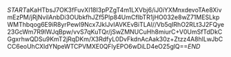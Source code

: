$START$aKaHTbsJ7OK3fFuvXI18I3pPZgT4m1LXVbj6/iJ0iYXMnxdevoTAe8XivmEzPM/jRjNvilAnbDi3OUbkfhJZf5Plp84UmCfIbTR1jHO032e8wZ71MESLkpWMThbqog6E9iR8yrPewI9Ncx7JklJvIAVKEvBiTLAl//Vb5qIRhO2RLt3J2FQye23GcWm7R9IWJqBpw/vvS7qKuTQr/jSwZMNUCuHh8miurC+V0UmSfTdDkCGgxrhwQDSu9KmT2jRqDKm/X3RdfyL0DvFkdnAcAak30z+Ztzz4A8hlLwJbCCC6eoUhCXldYNpeWTCPVMXE0QFlyEPO6wDiLD4eO25glQ==$END$